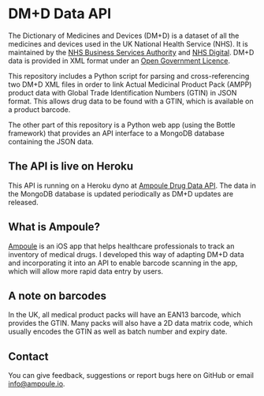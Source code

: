 # DM+D Data API

The Dictionary of Medicines and Devices (DM+D) is a dataset of all the medicines and devices used in the UK National Health Service (NHS). It is maintained by the [NHS Business Services Authority](https://www.nhsbsa.nhs.uk) and [NHS Digital](https://digital.nhs.uk). DM+D data is provided in XML format under an [Open Government Licence](https://www.nationalarchives.gov.uk/doc/open-government-licence/version/3/).

This repository includes a Python script for parsing and cross-referencing two DM+D XML files in order to link Actual Medicinal Product Pack (AMPP) product data with Global Trade Identification Numbers (GTIN) in JSON format. This allows drug data to be found with a GTIN, which is available on a product barcode.

The other part of this repository is a Python web app (using the Bottle framework) that provides an API interface to a MongoDB database containing the JSON data.

## The API is live on Heroku

This API is running on a Heroku dyno at [Ampoule Drug Data API](https://ampoule.herokuapp.com). The data in the MongoDB database is updated periodically as DM+D updates are released.

## What is Ampoule?

[Ampoule](https://apps.apple.com/gb/app/ampoule/id1259841485) is an iOS app that helps healthcare professionals to track an inventory of medical drugs. I developed this way of adapting DM+D data and incorporating it into an API to enable barcode scanning in the app, which will allow more rapid data entry by users.

## A note on barcodes

In the UK, all medical product packs will have an EAN13 barcode, which provides the GTIN. Many packs will also have a 2D data matrix code, which usually encodes the GTIN as well as batch number and expiry date.

## Contact

You can give feedback, suggestions or report bugs here on GitHub or email info@ampoule.io.
